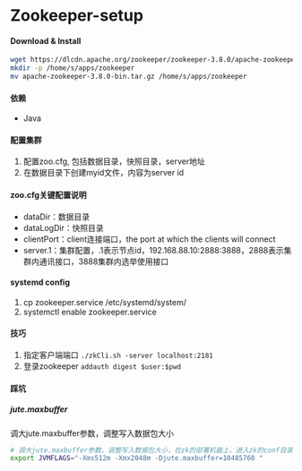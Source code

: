 Zookeeper-setup
=

#### Download & Install
```bash
wget https://dlcdn.apache.org/zookeeper/zookeeper-3.8.0/apache-zookeeper-3.8.0-bin.tar.gz
mkdir -p /home/s/apps/zookeeper
mv apache-zookeeper-3.8.0-bin.tar.gz /home/s/apps/zookeeper
```

#### 依赖
- Java

#### 配置集群
1. 配置zoo.cfg, 包括数据目录，快照目录，server地址
2. 在数据目录下创建myid文件，内容为server id

#### zoo.cfg关键配置说明
- dataDir：数据目录
- dataLogDir：快照目录
- clientPort：client连接端口，the port at which the clients will connect
- server.1：集群配置，.1表示节点id，192.168.88.10:2888:3888，2888表示集群内通讯接口，3888集群内选举使用接口

#### systemd config
1. cp zookeeper.service /etc/systemd/system/
2. systemctl enable zookeeper.service 

#### 技巧
1. 指定客户端端口
`./zkCli.sh -server localhost:2181`
2. 登录zookeeper
`addauth digest $user:$pwd`

#### 踩坑
##### jute.maxbuffer
调大jute.maxbuffer参数，调整写入数据包大小
```bash
# 调大jute.maxbuffer参数，调整写入数据包大小，在zk的部署机器上，进入zk的conf目录下，新建一个java.env文件，然后写入如下内容，示例为调整到10M
export JVMFLAGS="-Xms512m -Xmx2048m -Djute.maxbuffer=10485760 " 
```
